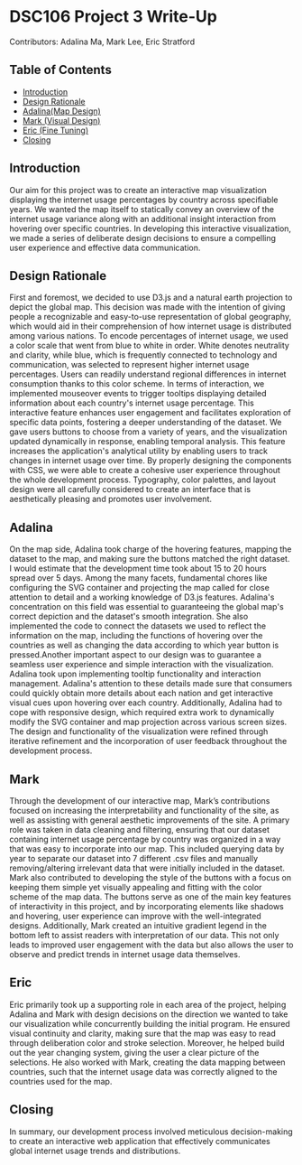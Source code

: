 # DSC106 Project 3 Write-Up
Contributors:  Adalina Ma, Mark Lee, Eric Stratford

## Table of Contents
- [Introduction](#introduction)
- [Design Rationale](#design-rationale)
- [Adalina(Map Design)](#adalina)
- [Mark (Visual Design)](#mark)
- [Eric (Fine Tuning)](#eric)
- [Closing](#closing)


## Introduction

Our aim for this project was to create an interactive map visualization displaying the internet usage percentages by country across specifiable years. We wanted the map itself to statically convey an overview of the internet usage variance along with an additional insight interaction from hovering over specific countries. In developing this interactive visualization, we made a series of deliberate design decisions to ensure a compelling user experience and effective data communication.

## Design Rationale
First and foremost, we decided to use D3.js and a natural earth projection to depict the global map. This decision was made with the intention of giving people a recognizable and easy-to-use representation of global geography, which would aid in their comprehension of how internet usage is distributed among various nations. To encode percentages of internet usage, we used a color scale that went from blue to white in order. White denotes neutrality and clarity, while blue, which is frequently connected to technology and communication, was selected to represent higher internet usage percentages. Users can readily understand regional differences in internet consumption thanks to this color scheme. In terms of interaction, we implemented mouseover events to trigger tooltips displaying detailed information about each country's internet usage percentage. This interactive feature enhances user engagement and facilitates exploration of specific data points, fostering a deeper understanding of the dataset. We gave users buttons to choose from a variety of years, and the visualization updated dynamically in response, enabling temporal analysis. This feature increases the application's analytical utility by enabling users to track changes in internet usage over time. By properly designing the components with CSS, we were able to create a cohesive user experience throughout the whole development process. Typography, color palettes, and layout design were all carefully considered to create an interface that is aesthetically pleasing and promotes user involvement.

## Adalina 
On the map side, Adalina took charge of the hovering features, mapping the dataset to the map, and making sure the buttons matched the right dataset. I would estimate that the development time took about 15 to 20 hours spread over 5 days. Among the many facets, fundamental chores like configuring the SVG container and projecting the map called for close attention to detail and a working knowledge of D3.js features. Adalina's concentration on this field was essential to guaranteeing the global map's correct depiction and the dataset's smooth integration. She also implemented the code to connect the datasets we used to reflect the information on the map, including the functions of hovering over the countries as well as changing the data according to which year button is pressed.Another important aspect to our design was to guarantee a seamless user experience and simple interaction with the visualization. Adalina took upon implementing tooltip functionality and interaction management. Adalina's attention to these details made sure that consumers could quickly obtain more details about each nation and get interactive visual cues upon hovering over each country. Additionally, Adalina had to cope with responsive design, which required extra work to dynamically modify the SVG container and map projection across various screen sizes. The design and functionality of the visualization were refined through iterative refinement and the incorporation of user feedback throughout the development process. 

## Mark
Through the development of our interactive map, Mark’s contributions focused on increasing the interpretability and functionality of the site, as well as assisting with general aesthetic improvements of the site. A primary role was taken in data cleaning and filtering, ensuring that our dataset containing internet usage percentage by country was organized in a way that was easy to incorporate into our map. This included querying data by year to separate our dataset into 7 different .csv files and manually removing/altering irrelevant data that were initially included in the dataset. Mark also contributed to developing the style of the buttons with a focus on keeping them simple yet visually appealing and fitting with the color scheme of the map data. The buttons serve as one of the main key features of interactivity in this project, and by incorporating elements like shadows and hovering, user experience can improve with the well-integrated designs. Additionally, Mark created an intuitive gradient legend in the bottom left to assist readers with interpretation of our data. This not only leads to improved user engagement with the data but also allows the user to observe and predict trends in internet usage data themselves.

## Eric
Eric primarily took up a supporting role in each area of the project, helping Adalina and Mark with design decisions on the direction we wanted to take our visualization while concurrently building the initial program. He ensured visual continuity and clarity, making sure that the map was easy to read through deliberation color and stroke selection. Moreover, he helped build out the year changing system, giving the user a clear picture of the selections. He also worked with Mark, creating the data mapping between countries, such that the internet usage data was correctly aligned to the countries used for the map.

## Closing
In summary, our development process involved meticulous decision-making to create an interactive web application that effectively communicates global internet usage trends and distributions.


